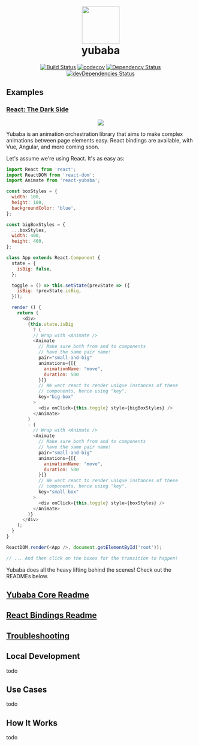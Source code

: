 

<h1 align="center">
  <img src="https://github.com/madou/yubaba/blob/master/icon.png?raw=true" width="100px" height="100px" style="margin:0 auto;width:100px;height:100px;" />
  <div align="center">
    yubaba
  </div>
</h1>
<div align="center">
  <a href="https://travis-ci.org/madou/yubaba"><img alt="Build Status" src="https://travis-ci.org/madou/yubaba.svg?branch=master"></a>
  <a href="https://codecov.io/gh/madou/yubaba"><img alt="codecov" src="https://codecov.io/gh/madou/yubaba/branch/master/graph/badge.svg"></a>
  <a href="https://david-dm.org/madou/yubaba"><img alt="Dependency Status" src="http://img.shields.io/david/madou/yubaba.svg?style=flat-squarer"></a>
  <a href="https://david-dm.org/madou/yubaba?type=dev"><img alt="devDependencies Status" src="https://david-dm.org/madou/yubaba/dev-status.svg"></a>
</div>

## Examples

### [React: The Dark Side](https://github.com/madou/yubaba/tree/master/packages/react/test/examples/dark-side/)

<p align="center">
  <a href="https://madou.github.io/yubaba/"><img src="https://github.com/madou/yubaba/blob/master/packages/react/test/examples/dark-side/example.gif?raw=true" style="margin:0 auto" /></a>
</p>

Yubaba is an animation orchestration library that aims to make complex animations between page elements easy. React bindings are available, with Vue, Angular, and more coming soon.

Let's assume we're using React. It's as easy as:

```javascript
import React from 'react';
import ReactDOM from 'react-dom';
import Animate from 'react-yubaba';

const boxStyles = {
  width: 100,
  height: 100,
  backgroundColor: 'blue',
};

const bigBoxStyles = {
  ...boxStyles,
  width: 400,
  height: 400,
};

class App extends React.Component {
  state = {
    isBig: false,
  };

  toggle = () => this.setState(prevState => ({
    isBig: !prevState.isBig,
  }));

  render () {
    return (
      <div>
        {this.state.isBig
          ? (
          // Wrap with <Animate />
          <Animate
            // Make sure both from and to components
            // have the same pair name!
            pair="small-and-big"
            animations={[{
              animationName: "move",
              duration: 500
            }]}
            // We want react to render unique instances of these
            // components, hence using "key".
            key="big-box"
          >
            <div onClick={this.toggle} style={bigBoxStyles} />
          </Animate>
        )
        : (
          // Wrap with <Animate />
          <Animate
            // Make sure both from and to components
            // have the same pair name!
            pair="small-and-big"
            animations={[{
              animationName: "move",
              duration: 500
            }]}
            // We want react to render unique instances of these
            // components, hence using "key".
            key="small-box"
          >
            <div onClick={this.toggle} style={boxStyles} />
          </Animate>
        )}
      </div>
    );
  }
}

ReactDOM.render(<App />, document.getElementById('root'));

// ... And then click on the boxes for the transition to happen!
```

Yubaba does all the heavy lifting behind the scenes! Check out the READMEs below.

## [Yubaba Core Readme](https://github.com/madou/yubaba/blob/master/packages/core/README.md)

## [React Bindings Readme](https://github.com/madou/yubaba/blob/master/packages/react/README.md)

## [Troubleshooting](https://github.com/madou/yubaba/blob/master/TROUBLESHOOTING.md)

## Local Development

todo

## Use Cases

todo

## How It Works

todo
